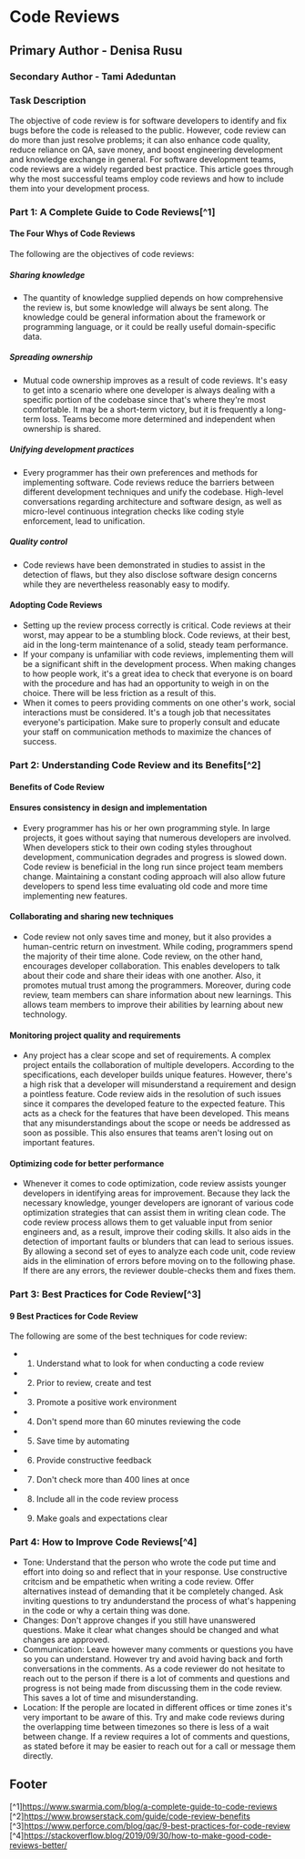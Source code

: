 # Code Reviews 
## Primary Author - Denisa Rusu
### Secondary Author - Tami Adeduntan

### **Task Description**  
The objective of code review is for software developers to identify and fix bugs before the code is released to the public. However, code review can do more than just resolve problems; it can also enhance code quality, reduce reliance on QA, save money, and boost engineering development and knowledge exchange in general. For software development teams, code reviews are a widely regarded best practice. This article goes through why the most successful teams employ code reviews and how to include them into your development process.

### Part 1: A Complete Guide to Code Reviews[^1]

#### The Four Whys of Code Reviews
The following are the objectives of code reviews:

##### Sharing knowledge
- The quantity of knowledge supplied depends on how comprehensive the review is, but some knowledge will always be sent along. The knowledge could be general information about the framework or programming language, or it could be really useful domain-specific data.

##### Spreading ownership 
- Mutual code ownership improves as a result of code reviews. It's easy to get into a scenario where one developer is always dealing with a specific portion of the codebase since that's where they're most comfortable. It may be a short-term victory, but it is frequently a long-term loss. Teams become more determined and independent when ownership is shared.

##### Unifying development practices 
- Every programmer has their own preferences and methods for implementing software. Code reviews reduce the barriers between different development techniques and unify the codebase. High-level conversations regarding architecture and software design, as well as micro-level continuous integration checks like coding style enforcement, lead to unification.

##### Quality control 
- Code reviews have been demonstrated in studies to assist in the detection of flaws, but they also disclose software design concerns while they are nevertheless reasonably easy to modify.

#### Adopting Code Reviews
- Setting up the review process correctly is critical. Code reviews at their worst, may appear to be a stumbling block. Code reviews, at their best, aid in the long-term maintenance of a solid, steady team performance.
- If your company is unfamiliar with code reviews, implementing them will be a significant shift in the development process. When making changes to how people work, it's a great idea to check that everyone is on board with the procedure and has had an opportunity to weigh in on the choice. There will be less friction as a result of this.
- When it comes to peers providing comments on one other's work, social interactions must be considered. It's a tough job that necessitates everyone's participation. Make sure to properly consult and educate your staff on communication methods to maximize the chances of success.

### Part 2: Understanding Code Review and its Benefits[^2]
      
#### Benefits of Code Review

#### Ensures consistency in design and implementation 
- Every programmer has his or her own programming style. In large projects, it goes without saying that numerous developers are involved. When developers stick to their own coding styles throughout development, communication degrades and progress is slowed down. Code review is beneficial in the long run since project team members change. Maintaining a constant coding approach will also allow future developers to spend less time evaluating old code and more time implementing new features.

#### Collaborating and sharing new techniques 
- Code review not only saves time and money, but it also provides a human-centric return on investment. While coding, programmers spend the majority of their time alone. Code review, on the other hand, encourages developer collaboration. This enables developers to talk about their code and share their ideas with one another. Also, it promotes mutual trust among the programmers. Moreover, during code review, team members can share information about new learnings. This allows team members to improve their abilities by learning about new technology.

#### Monitoring project quality and requirements 
- Any project has a clear scope and set of requirements. A complex project entails the collaboration of multiple developers. According to the specifications, each developer builds unique features. However, there's a high risk that a developer will misunderstand a requirement and design a pointless feature. Code review aids in the resolution of such issues since it compares the developed feature to the expected feature. This acts as a check for the features that have been developed. This means that any misunderstandings about the scope or needs be addressed as soon as possible. This also ensures that teams aren't losing out on important features.
 
#### Optimizing code for better performance 
- Whenever it comes to code optimization, code review assists younger developers in identifying areas for improvement. Because they lack the necessary knowledge, younger developers are ignorant of various code optimization strategies that can assist them in writing clean code. The code review process allows them to get valuable input from senior engineers and, as a result, improve their coding skills. It also aids in the detection of important faults or blunders that can lead to serious issues. By allowing a second set of eyes to analyze each code unit, code review aids in the elimination of errors before moving on to the following phase. If there are any errors, the reviewer double-checks them and fixes them.

### Part 3: Best Practices for Code Review[^3]

#### 9 Best Practices for Code Review
The following are some of the best techniques for code review:

- 1. Understand what to look for when conducting a code review
- 2. Prior to review, create and test
- 3. Promote a positive work environment
- 4. Don't spend more than 60 minutes reviewing the code
- 5. Save time by automating
- 6. Provide constructive feedback
- 7. Don't check more than 400 lines at once
- 8. Include all in the code review process
- 9. Make goals and expectations clear


### Part 4: How to Improve Code Reviews[^4]
- Tone: Understand that the person who wrote the code put time and effort into doing so and reflect that in your response. Use constructive critcism and be empathetic when writing a code review. Offer alternatives instead of demanding that it be completely changed. Ask inviting questions to try andunderstand the process of what's happening in the code or why a certain thing was done.
- Changes: Don't approve changes if you still have unanswered questions. Make it clear what changes should be changed and what changes are approved.
- Communication: Leave however many comments or questions you have so you can understand. However try and avoid having back and forth conversations in the comments. As a code reviewer do not hesitate to reach out to the person if there is a lot of comments and questions and progress is not being made from discussing them in the code review. This saves a lot of time and misunderstanding. 
- Location: If the perople are located in different offices or time zones it's very important to be aware of this. Try and make code reviews during the overlapping time between timezones so there is less of a wait between change. If a review requires a lot of comments and questions, as stated before it may be easier to reach out for a call or message them directly. 


## Footer
[^1]https://www.swarmia.com/blog/a-complete-guide-to-code-reviews
[^2]https://www.browserstack.com/guide/code-review-benefits
[^3]https://www.perforce.com/blog/qac/9-best-practices-for-code-review
[^4]https://stackoverflow.blog/2019/09/30/how-to-make-good-code-reviews-better/
